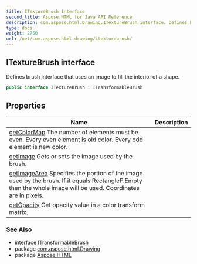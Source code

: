 ```yaml
---
title: ITextureBrush Interface
second_title: Aspose.HTML for Java API Reference
description: com.aspose.html.Drawing.ITextureBrush interface. Defines brush interface that uses an image to fill the interior of a shape
type: docs
weight: 2750
url: /net/com.aspose.html.drawing/itexturebrush/
---
```

## ITextureBrush interface

Defines brush interface that uses an image to fill the interior of a shape.

```java
public interface ITextureBrush : ITransformableBrush
```

## Properties

| Name | Description |
| --- | --- |
| [getColorMap](../../com.aspose.html.drawing/itexturebrush/colormap/) The number of elements must be even. Every even element is old color. Every odd element is new color. |
| [getImage](../../com.aspose.html.drawing/itexturebrush/image/) Gets or sets the image used by the brush. |
| [getImageArea](../../com.aspose.html.drawing/itexturebrush/imagearea/) Specifies the portion of the image used by the brush. If it equals RectangleF.Empty then the whole image will be used. Coordinates are in pixels. |
| [getOpacity](../../com.aspose.html.drawing/itexturebrush/opacity/) Get opacity value in a color transform matrix. |

### See Also

* interface [ITransformableBrush](../itransformablebrush/)
* package [com.aspose.html.Drawing](../../com.aspose.html.drawing/)
* package [Aspose.HTML](../../)

